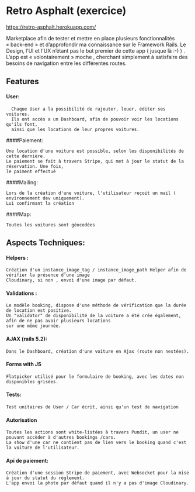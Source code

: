 
# Retro Asphalt (exercice)

https://retro-asphalt.herokuapp.com/

Marketplace afin de tester et mettre en place plusieurs fonctionnalités « back-end » et d’approfondir ma connaissance sur le Framework Rails.
Le Design, l’UI et l’UX n’étant pas le but premier de cette app ( jusque là :-) ) . L’app est « volontairement »  moche , cherchant simplement à satisfaire des besoins de navigation entre les différentes routes.

## Features

#### User:

```
  Chaque User a la possibilité de rajouter, louer, éditer ses voitures.
  Ils ont accès a un Dashboard, afin de pouvoir voir les locations qu'ils font,
  ainsi que les locations de leur propres voitures.
 ```

####Paiement:

 ```
 Une location d'une voiture est possible, selon les disponibilités de cette dernière.
 Le paiement se fait à travers Stripe, qui met à jour le statut de la réservation. Une fois,
 le paiment effectué
 ```

####Mailing:

```
Lors de la création d'une voiture, l'utilisateur reçoit un mail ( environnement dev uniquement).
Lui confirmant la création
```

####Map:

```
Toutes les voitures sont géocodées
```


## Aspects Techniques:


#### Helpers :

```
Création d'un instance_image_tag / instance_image_path Helper afin de vérifier la présence d'une image
Cloudinary, si non , envoi d'une image par défaut.
```

#### Validations :

```
Le modèle booking, dispose d'une méthode de vérification que la durée de location est positive.
Un "validator" de disponibilité de la voiture a été crée également, afin de ne pas avoir plusieurs locations
sur une même journée.
```

#### AJAX (rails 5.2):

```
Dans le Dashboard, création d'une voiture en Ajax (route non nestées).
```

#### Forms with JS

```
Flatpicker utilisé pour le formulaire de booking, avec les dates non disponibles grisées.
```

#### Tests:

```
Test unitaires de User / Car écrit, ainsi qu'un test de navigation
```

#### Autorisation

```
Toutes les actions sont white-listées à travers Pundit, un user ne pouvant accèder à d'autres bookings /cars.
La show d'une car ne contient pas de lien vers le booking quand c'est la voiture de l'utilisateur.
```

#### Api de paiement:

```
Création d'une session Stripe de paiement, avec Websocket pour la mise à jour du statut du règlement.
L'app envoi la photo par défaut quand il n'y a pas d'image Cloudinary.
```
